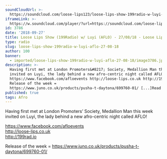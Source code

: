```yaml
---
soundCloudUrl: >-
  https://soundcloud.com/loose-lips123/loose-lips-show-199radio-w-luyi-aflo-270818
iframeLink: >-
  https://w.soundcloud.com/player/?url=https://soundcloud.com/loose-lips123/loose-lips-show-199radio-w-luyi-aflo-270818?in=loose-lips123/sets/radioshows&color=00aabb&auto_play=false&hide_related=false&show_comments=true&show_user=true&show_reposts=false
id: 3786
date: '2018-09-27'
title: Loose Lips Show (199Radio) w/ Luyi (AFLO) - 27/08/18 - Loose Lips
type: radio
slug: loose-lips-show-199radio-w-luyi-aflo-27-08-18
author: 100
banner:
  - imported/loose-lips-show-199radio-w-luyi-aflo-27-08-18/image3786.jpeg
description: >-
  Having first met at London Promoters&#8217; Society, Medallion Man this week
  invited on Luyi, the lady behind a new afro-centric night called AFLO!
  https://www.facebook.com/afloevents http://loose-lips.co.uk http://199rad.io
  Release of the week =
  https://www.juno.co.uk/products/pusha-t-daytona/699760-01/ [...]Read More...
published: true
tags: Afro
---
```

Having first met at London Promoters’ Society, Medallion Man this week invited on Luyi, the lady behind a new afro-centric night called AFLO!

https://www.facebook.com/afloevents  
http://loose-lips.co.uk  
http://199rad.io

Release of the week = https://www.juno.co.uk/products/pusha-t-daytona/699760-01/